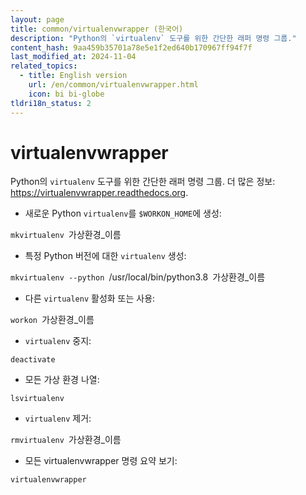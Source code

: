 ```yaml
---
layout: page
title: common/virtualenvwrapper (한국어)
description: "Python의 `virtualenv` 도구를 위한 간단한 래퍼 명령 그룹."
content_hash: 9aa459b35701a78e5e1f2ed640b170967ff94f7f
last_modified_at: 2024-11-04
related_topics:
  - title: English version
    url: /en/common/virtualenvwrapper.html
    icon: bi bi-globe
tldri18n_status: 2
---
```

# virtualenvwrapper

Python의 `virtualenv` 도구를 위한 간단한 래퍼 명령 그룹.
더 많은 정보: <https://virtualenvwrapper.readthedocs.org>.

- 새로운 Python `virtualenv`를 `$WORKON_HOME`에 생성:

`mkvirtualenv `<span class="tldr-var badge badge-pill bg-dark-lm bg-white-dm text-white-lm text-dark-dm font-weight-bold">가상환경_이름</span>

- 특정 Python 버전에 대한 `virtualenv` 생성:

`mkvirtualenv --python `<span class="tldr-var badge badge-pill bg-dark-lm bg-white-dm text-white-lm text-dark-dm font-weight-bold">/usr/local/bin/python3.8</span>` `<span class="tldr-var badge badge-pill bg-dark-lm bg-white-dm text-white-lm text-dark-dm font-weight-bold">가상환경_이름</span>

- 다른 `virtualenv` 활성화 또는 사용:

`workon `<span class="tldr-var badge badge-pill bg-dark-lm bg-white-dm text-white-lm text-dark-dm font-weight-bold">가상환경_이름</span>

- `virtualenv` 중지:

`deactivate`

- 모든 가상 환경 나열:

`lsvirtualenv`

- `virtualenv` 제거:

`rmvirtualenv `<span class="tldr-var badge badge-pill bg-dark-lm bg-white-dm text-white-lm text-dark-dm font-weight-bold">가상환경_이름</span>

- 모든 virtualenvwrapper 명령 요약 보기:

`virtualenvwrapper`
